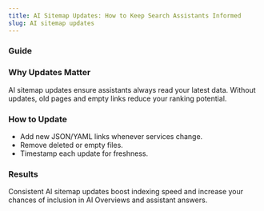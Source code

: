```yaml
---
title: AI Sitemap Updates: How to Keep Search Assistants Informed
slug: AI sitemap updates
---
```


### Guide
### Why Updates Matter
AI sitemap updates ensure assistants always read your latest data. Without updates, old pages and empty links reduce your ranking potential.

### How to Update
- Add new JSON/YAML links whenever services change.
- Remove deleted or empty files.
- Timestamp each update for freshness.

### Results
Consistent AI sitemap updates boost indexing speed and increase your chances of inclusion in AI Overviews and assistant answers.